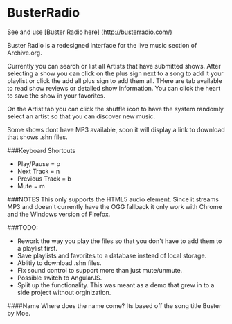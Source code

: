 BusterRadio
===========

See and use [Buster Radio here] (http://busterradio.com/) 


Buster Radio is a redesigned interface for the live music section of Archive.org.  

Currently you can search or list all Artists that have submitted shows. After selecting a show you can click on the plus sign next to a song to add it your playlist or click the add all plus sign to add them all.  THere are tab available to read show reviews or detailed show information.  You can click the heart to save the show in your favorites.  

On the Artist tab you can click the shuffle icon to have the system randomly select an artist so that you can discover new music.  

Some shows dont have MP3 available, soon it will display a link to download that shows .shn files.  

###Keyboard Shortcuts
* Play/Pause = p
* Next Track = n
* Previous Track = b
* Mute = m


###NOTES
This only supports the HTML5 audio element. Since it streams MP3 and doesn't currently have the OGG fallback it only work with Chrome and the Windows version of Firefox.  

###TODO:
* Rework the way you play the files so that you don't have to add them to a playlist first. 
* Save playlists and favorites to a database instead of local storage.
* Ablitiy to download .shn files.
* Fix sound control to support more than just mute/unmute.
* Possible switch to AngularJS.  
* Split up the functionality.  This was meant as a demo that grew in to a side project without orginization.

####Name
Where does the name come?  Its based off the song title Buster by Moe.   
